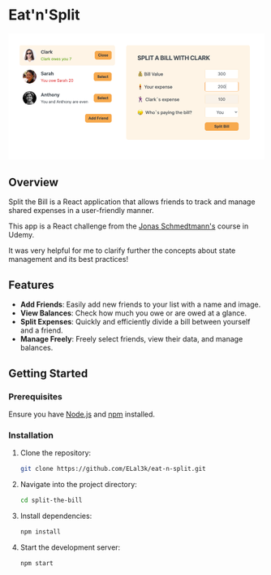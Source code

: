 # Eat'n'Split

![App Screenshot](src/assets/Split_the_bill.png)

## Overview
Split the Bill is a React application that allows friends to track and manage shared expenses in a user-friendly manner.


This app is a React challenge from the [Jonas Schmedtmann's](https://codingheroes.io/) course in Udemy.


It was very helpful for me  to clarify further the concepts about state management and its  best practices!

## Features

- **Add Friends**: Easily add new friends to your list with a name and image.
- **View Balances**: Check how much you owe or are owed at a glance.
- **Split Expenses**: Quickly and efficiently divide a bill between yourself and a friend.
- **Manage Freely**: Freely select friends, view their data, and manage balances.

## Getting Started

### Prerequisites

Ensure you have [Node.js](https://nodejs.org/) and [npm](https://www.npmjs.com/) installed.

### Installation

1. Clone the repository:
   ```sh
   git clone https://github.com/ELal3k/eat-n-split.git

2. Navigate into the project directory:
   ```sh
   cd split-the-bill

3. Install dependencies:
	 ```sh
	 npm install

4. Start the development server:
	```sh
	npm start

